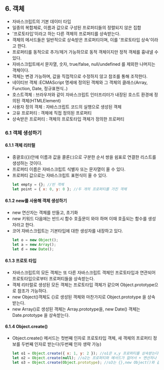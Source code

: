 ## 6. 객체

- 자바스크립트의 기본 데이터 타입
- 일종의 복합체로, 이름과 값으로 구성된 프로퍼티들의 정렬되지 않은 집합
- '프로토타입'이라고 하는 다른 객체의 프로퍼티를 상속받는다.
- 객체의 메서드들은 일반적으로 상속받은 프로퍼티이며, 이를 '프로토타입 상속'이라고 한다.
- 프로퍼티를 동적으로 추가/제거 가능하므로 동적 객체이지만 정적 객체를 흉내낼 수 있다.
- 자바스크립트에서 문자열, 숫자, true/false, null/undefined 를 제외한 나머지는 객체이다.
- 객체는 변경 가능하며, 값을 직접적으로 수정하지 않고 참조를 통해 조작한다.
- 네이티브 객체 :ECMAScript 명세에 정의된 객체와 그 객체의 클래스(Array, Function, Date, 정규표현식..)
- 호스트객체 : 브라우저와 같이 자바스크립트 인터프리터가 내장된 호스트 환경에 정의된 객체(HTMLElement)
- 사용자 정의 객체 : 자바스크립트 코드의 실행으로 생성된 객체
- 고유 프로퍼티 : 객체에 직접 정의된 프로퍼티
- 상속받은 프로퍼티 : 객체의 프로토타입 객체가 정의한 프로퍼티

### 6.1 객체 생성하기

#### 6.1.1 객체 리터럴

- 중괄호({})안에 이름과 값을 콜론(:)으로 구분한 순서 쌍을 쉼표로 연결한 리스트를 생성하는 것이다.
- 프로퍼티 이름은 자바스크립트 식별자 또는 문자열이 올 수 있다.
- 프로퍼티 값으로는 자바스크립트 표현식이 올 수 있다.
  ```js
  let empty = {}; //빈 객체
  let point = { x: 0, y: 0 }; //두 개의 프로퍼티를 가진 객체
  ```

#### 6.1.2 new를 사용해 객체 생성하기

- new 연산자는 객체를 만들고, 초기화
- new 키워드 다음에는 반드시 함수 호출문이 와야 하며 이때 호출되는 함수를 생성자라고 한다.
- 코어 자바스크립트는 기본타입에 대한 생성자를 내장하고 있다.
  ```js
  let o = new Object();
  let a = new Array();
  let d = new Date();
  ```

#### 6.1.3 프로토 타입

- 자바스크립트의 모든 객체는 또 다른 자바스크립트 객체인 프로토타입과 연관되어 프로토타입으로부터 프로퍼티들을 상속받는다.
- 객체 리터럴로 생성된 모든 객체는 프로토타입 객체가 같으며 Object.prototype으로 참조가 가능하다.
- new Object()객체도 {}로 생성된 객체와 마찬가지로 Object.prototype 을 상속받는다.
- new Array()로 생성된 객체는 Array.prototype을, new Date() 객체는 Date.prototype 을 상속받는다.

#### 6.1.4 Object.create()

- Object.create() 메서드는 첫번째 인자로 프로토타입 객체, 새 객체의 프로퍼티 정보를 두번째 인자로 받는다(두번째 인자 생략 가능)
  ```js
  let o1 = Object.create({ x: 1, y: 2 }); //o1은 x,y 프로퍼티를 상속받는다
  let o2 = Object.create(null); //o2는 프로퍼티와 메서드가 없어서 + 연산자나 toString()같은 기본적인 메소드도 사용할수없다
  let o3 = Object.create(Object.prototype); //o3는 {},new Object()와 같은 객체이다
  ```
